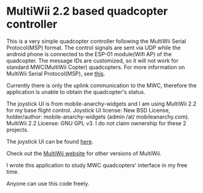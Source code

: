 MultiWii 2.2 based quadcopter controller
========================================

This is a very simple quadcopter controller following the MultiWii Serial Protocol(MSP) format. The control signals are sent via UDP while the android phone is connected to the ESP-01 module(Wifi AP) of the quadcopter. The message IDs are customized, so it will not work for standard MWC(MultiWii Copter) quadcopters. For more information on MultiWii Serial Protocol(MSP), see [this]("http://www.multiwii.com/wiki/index.php?title=Multiwii_Serial_Protocol").

Currently there is only the uplink communication to the MWC, therefore the application is unable to obtain the quadcopter's status.

The joystick UI is from mobile-anarchy-widgets and I am using MultiWii 2.2 for my base flight control. Joystick UI license: New BSD License, holder/author: mobile-anarchy-widgets (admin /at/ mobileanarchy.com). MultiWii 2.2 License: GNU GPL v3. I do not claim ownership for these 2 projects.

The joystick UI can be found [here](https://code.google.com/p/mobile-anarchy-widgets/wiki/JoystickView "mobile-anarchy-widgets").

Check out the [MultiWii website](http://www.multiwii.com/software) for other versions of MultiWii.

I wrote this application to study MWC quadcopters' interface in my free time.

Anyone can use this code freely.
